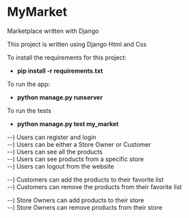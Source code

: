 # MyMarket
Marketplace written with Django  

This project is written using Django Html and Css  

To install the requirements for this project:
* __pip install -r requirements.txt__

To run the app:
* __python manage.py runserver__  

To run the tests
* __python manage.py test my_market__

--) Users can register and login  
--) Users can be either a Store Owner or Customer  
--) Users can see all the products  
--) Users can see products from a specific store  
--) Users can logout from the website  

--) Customers can add the products to their favorite list   
--) Customers can remove the products from their favorite list  

--) Store Owners can add products to their store  
--) Store Owners can remove products from their store  
